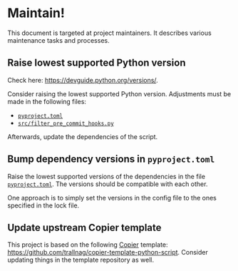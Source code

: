 # Maintain!

This document is targeted at project maintainers. It describes various
maintenance tasks and processes.

## Raise lowest supported Python version

Check here: <https://devguide.python.org/versions/>.

Consider raising the lowest supported Python version. Adjustments must be made
in the following files:

- [`pyproject.toml`](./pyproject.toml)
- [`src/filter_pre_commit_hooks.py`](./src/filter_pre_commit_hooks.py)

Afterwards, update the dependencies of the script.

## Bump dependency versions in `pyproject.toml`

Raise the lowest supported versions of the dependencies in the file
[`pyproject.toml`](./pyproject.toml). The versions should be compatible with
each other.

One approach is to simply set the versions in the config file to the ones
specified in the lock file.

## Update upstream Copier template

This project is based on the following
[Copier](https://copier.readthedocs.io/en/stable/) template:
<https://github.com/trallnag/copier-template-python-script>. Consider updating
things in the template repository as well.

